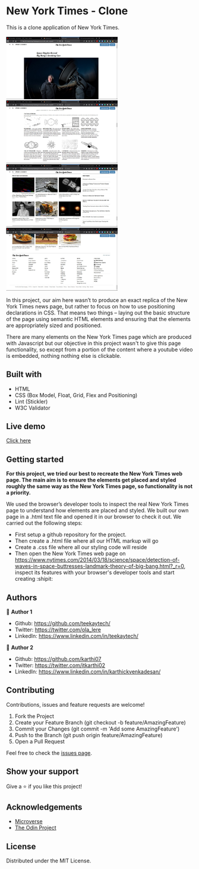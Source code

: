 # New York Times - Clone

This is a clone application of New York Times.
<br>
<br>
<img src="img/short_one.jpg" width="300"> 
<img src="img/short_two.jpg" width="300"> 
<img src="img/short_three.jpg" width="300"> 
<img src="img/short_four.jpg" width="300"> 
<br>

In this project, our aim here wasn’t to produce an exact replica of the New York Times news page, but rather to focus on how to use positioning declarations in CSS. That means two things – laying out the basic structure of the page using semantic HTML elements and ensuring that the elements are appropriately sized and positioned.

There are many elements on the New York Times page which are produced with Javascript but our objective in this project wasn't to give this page functionality, so except from a portion of the content where a youtube video is embedded, nothing nothing else is clickable.

## Built with
  * HTML 
  * CSS (Box Model, Float, Grid, Flex and Positioning)
  * Lint (Stickler)
  * W3C Validator

## Live demo
[Click here](https://teekaytech.github.io/NYT-Clone/)

## Getting started
**For this project, we tried our best to recreate the New York Times web page. The main aim is to ensure the elements get placed and styled roughly the same way as the New York Times page, so functionality is not a priority.**

We used the browser’s developer tools to inspect the real New York Times page to understand how elements are placed and styled.
We built our own page in a .html text file and opened it in our browser to check it out. We carried out the following steps:
  - First setup a github repository for the project.
  - Then create a .html file where all our HTML markup will go
  - Create a .css file where all our styling code will reside
  - Then open the New York Times web page on https://www.nytimes.com/2014/03/18/science/space/detection-of-waves-in-space-buttresses-landmark-theory-of-big-bang.html?_r=0, inspect its features with your browser's developer tools and start creating  :shipit:

## Authors
 :bust_in_silhouette: **Author 1**
 * Github: https://github.com/teekaytech/
 * Twitter: https://twitter.com/ola_lere
 * LinkedIn: https://www.linkedin.com/in/teekaytech/
 
 :bust_in_silhouette: **Author 2**
 * Github: https://github.com/karthi07
 * Twitter: https://twitter.com/itkarthi02
 * LinkedIn: https://www.linkedin.com/in/karthickvenkadesan/

## Contributing
Contributions, issues and feature requests are welcome!

   1. Fork the Project
   2. Create your Feature Branch (git checkout -b feature/AmazingFeature)
   3. Commit your Changes (git commit -m 'Add some AmazingFeature')
   4. Push to the Branch (git push origin feature/AmazingFeature)
   5. Open a Pull Request

Feel free to check the [issues page](https://github.com/teekaytech/NYT-Clone/issues).

## Show your support
Give a :star: if you like this project!

## Acknowledgements
  * [Microverse](https://www.microverse.org/)
  * [The Odin Project](https://www.theodinproject.com/courses/html5-and-css3/lessons/embedding-images-and-video#introduction)

## License
 Distributed under the MIT License.
